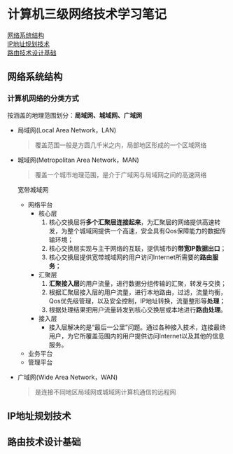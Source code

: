 # 计算机三级网络技术学习笔记

[网络系统结构](#网络系统结构)  
[IP地址规划技术](#ip地址规划技术)  
[路由技术设计基础](#路由技术设计基础)

## 网络系统结构
### 计算机网络的分类方式
按涵盖的地理范围划分：**局域网、城域网、广域网**
- 局域网(Local Area Network，LAN)
  >覆盖范围一般是方圆几千米之内，局部地区形成的一个区域网络
- 城域网(Metropolitan Area Network，MAN)
  >覆盖一个城市地理范围，是介于广域网与局域网之间的高速网络
  
  宽带城域网  
  - 网络平台
    - 核心层
      1. 核心交换层将**多个汇聚层连接起来**，为汇聚层的网络提供高速转发，为整个城域网提供一个高速，安全具有Qos保障能力的数据传输环境；
      2. 核心交换层实现与主干网络的互联，提供城市的**带宽IP数据出口**；
      3. 核心交换层提供宽带城域网的用户访问Internet所需要的**路由服务**；
    - 汇聚层
      1. **汇聚接入层**的用户流量，进行数据分组传输的汇聚，转发与交换；
      2. 根据汇聚层接入层的用户流量，进行本地路由，过滤，流量均衡，Qos优先级管理，以及安全控制，IP地址转换，流量整形等**处理**；
      3. 根据处理结果把用户流量转发到核心交换层或本地进行**路由处理**。
    - 接入层
      - 接入层解决的是“最后一公里”问题。通过各种接入技术，连接最终用户，为它所覆盖范围内的用户提供访问Internet以及其他的信息服务。
  - 业务平台
  - 管理平台
- 广域网(Wide Area Network，WAN)
  >是连接不同地区局域网或城域网计算机通信的远程网


## IP地址规划技术
## 路由技术设计基础